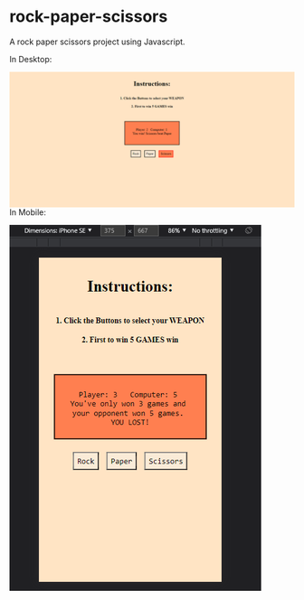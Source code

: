 # rock-paper-scissors
A rock paper scissors project using Javascript. 

In Desktop:

<img src="img\rpsDesktop.png"
     alt="Image of rps in Desktop"
     style="float: left; margin-right: 10px;" />



In Mobile:


<img src="img/rpsMobile.png"
     alt="Image of rps in Mobile"
     style="float: left; margin-right: 10px;" />